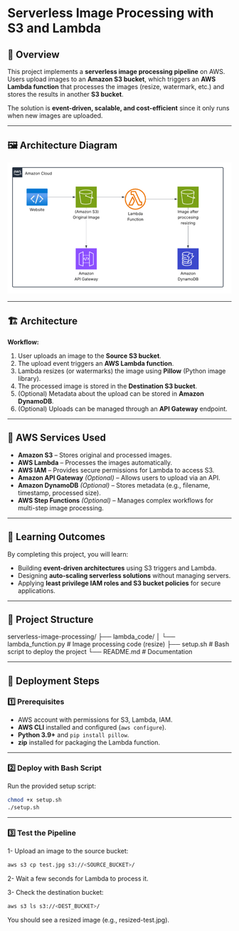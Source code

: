 # Serverless Image Processing with S3 and Lambda

## 📌 Overview
This project implements a **serverless image processing pipeline** on AWS.  
Users upload images to an **Amazon S3 bucket**, which triggers an **AWS Lambda function** that processes the images (resize, watermark, etc.) and stores the results in another **S3 bucket**.  

The solution is **event-driven, scalable, and cost-efficient** since it only runs when new images are uploaded.

---

## 🖼️ Architecture Diagram

![Architecture Diagram](Diagram.PNG)

---

## 🏗️ Architecture

**Workflow:**
1. User uploads an image to the **Source S3 bucket**.  
2. The upload event triggers an **AWS Lambda function**.  
3. Lambda resizes (or watermarks) the image using **Pillow** (Python image library).  
4. The processed image is stored in the **Destination S3 bucket**.  
5. (Optional) Metadata about the upload can be stored in **Amazon DynamoDB**.  
6. (Optional) Uploads can be managed through an **API Gateway** endpoint.  

---

## 🔧 AWS Services Used
- **Amazon S3** – Stores original and processed images.  
- **AWS Lambda** – Processes the images automatically.  
- **AWS IAM** – Provides secure permissions for Lambda to access S3.  
- **Amazon API Gateway** *(Optional)* – Allows users to upload via an API.  
- **Amazon DynamoDB** *(Optional)* – Stores metadata (e.g., filename, timestamp, processed size).  
- **AWS Step Functions** *(Optional)* – Manages complex workflows for multi-step image processing.  

---

## 🎯 Learning Outcomes
By completing this project, you will learn:
- Building **event-driven architectures** using S3 triggers and Lambda.  
- Designing **auto-scaling serverless solutions** without managing servers.  
- Applying **least privilege IAM roles and S3 bucket policies** for secure applications.  

---

## 📂 Project Structure
serverless-image-processing/
├── lambda_code/
│   └── lambda_function.py   # Image processing code (resize)
├── setup.sh                 # Bash script to deploy the project
└── README.md                # Documentation

---
## 🚀 Deployment Steps

### 1️⃣ Prerequisites
- AWS account with permissions for S3, Lambda, IAM.  
- **AWS CLI** installed and configured (`aws configure`).  
- **Python 3.9+** and `pip install pillow`.  
- **zip** installed for packaging the Lambda function.  

---

### 2️⃣ Deploy with Bash Script
Run the provided setup script:

```bash
chmod +x setup.sh
./setup.sh
```
---
### 3️⃣ Test the Pipeline

1- Upload an image to the source bucket:

```bash
aws s3 cp test.jpg s3://<SOURCE_BUCKET>/
```

2- Wait a few seconds for Lambda to process it.

3- Check the destination bucket:
```bash
aws s3 ls s3://<DEST_BUCKET>/
```
You should see a resized image (e.g., resized-test.jpg).





